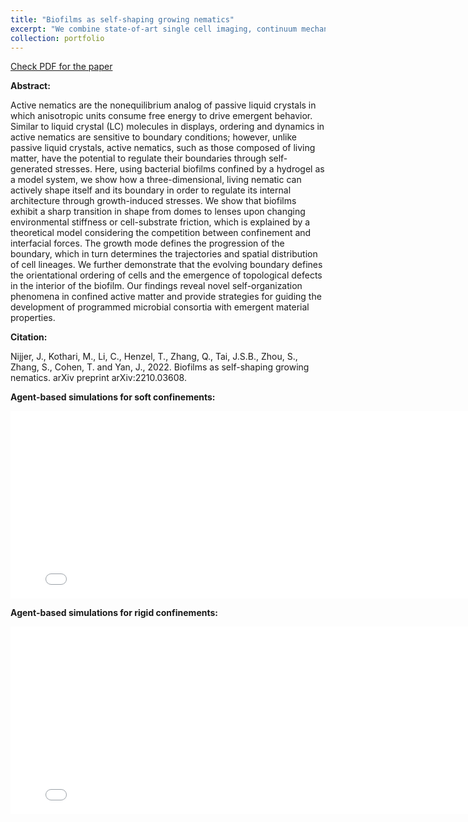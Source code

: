 ```yaml
---
title: "Biofilms as self-shaping growing nematics"
excerpt: "We combine state-of-art single cell imaging, continuum mechanics, and agent-based modeling to systematically investigate the growth dynamics of 3D E. coli biofilms. <br/><img src='/images/biofilm_nature_physics_fig_1.png'>"
collection: portfolio
---
```


[Check PDF for the paper](http://lichanghao.github.io/files/Biofilms_as_self-shaping_growing_nematics.pdf)

**Abstract:**

Active nematics are the nonequilibrium analog of passive liquid crystals in which anisotropic units
consume free energy to drive emergent behavior. Similar to liquid crystal (LC) molecules in
displays, ordering and dynamics in active nematics are sensitive to boundary conditions; however,
unlike passive liquid crystals, active nematics, such as those composed of living matter, have the
potential to regulate their boundaries through self-generated stresses. Here, using bacterial
biofilms confined by a hydrogel as a model system, we show how a three-dimensional, living
nematic can actively shape itself and its boundary in order to regulate its internal architecture
through growth-induced stresses. We show that biofilms exhibit a sharp transition in shape from
domes to lenses upon changing environmental stiffness or cell-substrate friction, which is
explained by a theoretical model considering the competition between confinement and interfacial
forces. The growth mode defines the progression of the boundary, which in turn determines the
trajectories and spatial distribution of cell lineages. We further demonstrate that the evolving
boundary defines the orientational ordering of cells and the emergence of topological defects in
the interior of the biofilm. Our findings reveal novel self-organization phenomena in confined
active matter and provide strategies for guiding the development of programmed microbial
consortia with emergent material properties.

**Citation:**

Nijjer, J., Kothari, M., Li, C., Henzel, T., Zhang, Q., Tai, J.S.B., Zhou, S., Zhang, S., Cohen, T. and Yan, J., 2022. Biofilms as self-shaping growing nematics. arXiv preprint arXiv:2210.03608.

**Agent-based simulations for soft confinements:**
<iframe width="800" height="300" src="/files/biofilm_3d_soft.mp4" frameborder="0" allowfullscreen></iframe>

**Agent-based simulations for rigid confinements:**
<iframe width="800" height="300" src="/files/biofilm_3d_rigid.mp4" frameborder="0" allowfullscreen></iframe>

